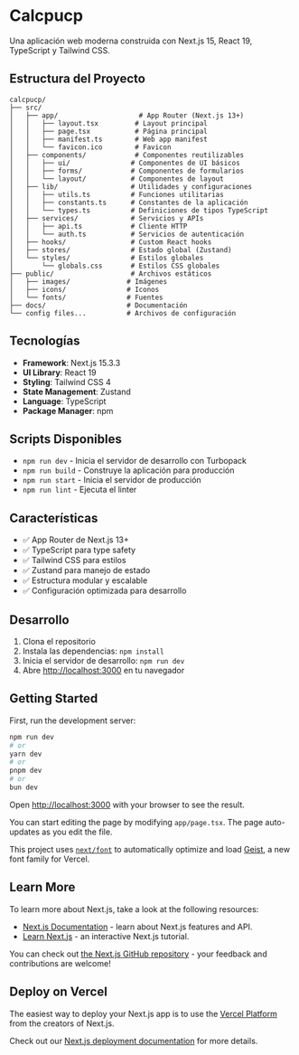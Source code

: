 # Calcpucp

Una aplicación web moderna construida con Next.js 15, React 19, TypeScript y Tailwind CSS.

## Estructura del Proyecto

```
calcpucp/
├── src/
│   ├── app/                    # App Router (Next.js 13+)
│   │   ├── layout.tsx         # Layout principal
│   │   ├── page.tsx           # Página principal
│   │   ├── manifest.ts        # Web app manifest
│   │   └── favicon.ico        # Favicon
│   ├── components/            # Componentes reutilizables
│   │   ├── ui/               # Componentes de UI básicos
│   │   ├── forms/            # Componentes de formularios
│   │   └── layout/           # Componentes de layout
│   ├── lib/                  # Utilidades y configuraciones
│   │   ├── utils.ts          # Funciones utilitarias
│   │   ├── constants.ts      # Constantes de la aplicación
│   │   └── types.ts          # Definiciones de tipos TypeScript
│   ├── services/             # Servicios y APIs
│   │   ├── api.ts            # Cliente HTTP
│   │   └── auth.ts           # Servicios de autenticación
│   ├── hooks/                # Custom React hooks
│   ├── stores/               # Estado global (Zustand)
│   └── styles/               # Estilos globales
│       └── globals.css       # Estilos CSS globales
├── public/                   # Archivos estáticos
│   ├── images/              # Imágenes
│   ├── icons/               # Iconos
│   └── fonts/               # Fuentes
├── docs/                    # Documentación
└── config files...          # Archivos de configuración
```

## Tecnologías

- **Framework**: Next.js 15.3.3
- **UI Library**: React 19
- **Styling**: Tailwind CSS 4
- **State Management**: Zustand
- **Language**: TypeScript
- **Package Manager**: npm

## Scripts Disponibles

- `npm run dev` - Inicia el servidor de desarrollo con Turbopack
- `npm run build` - Construye la aplicación para producción
- `npm run start` - Inicia el servidor de producción
- `npm run lint` - Ejecuta el linter

## Características

- ✅ App Router de Next.js 13+
- ✅ TypeScript para type safety
- ✅ Tailwind CSS para estilos
- ✅ Zustand para manejo de estado
- ✅ Estructura modular y escalable
- ✅ Configuración optimizada para desarrollo

## Desarrollo

1. Clona el repositorio
2. Instala las dependencias: `npm install`
3. Inicia el servidor de desarrollo: `npm run dev`
4. Abre [http://localhost:3000](http://localhost:3000) en tu navegador

## Getting Started

First, run the development server:

```bash
npm run dev
# or
yarn dev
# or
pnpm dev
# or
bun dev
```

Open [http://localhost:3000](http://localhost:3000) with your browser to see the result.

You can start editing the page by modifying `app/page.tsx`. The page auto-updates as you edit the file.

This project uses [`next/font`](https://nextjs.org/docs/app/building-your-application/optimizing/fonts) to automatically optimize and load [Geist](https://vercel.com/font), a new font family for Vercel.

## Learn More

To learn more about Next.js, take a look at the following resources:

- [Next.js Documentation](https://nextjs.org/docs) - learn about Next.js features and API.
- [Learn Next.js](https://nextjs.org/learn) - an interactive Next.js tutorial.

You can check out [the Next.js GitHub repository](https://github.com/vercel/next.js) - your feedback and contributions are welcome!

## Deploy on Vercel

The easiest way to deploy your Next.js app is to use the [Vercel Platform](https://vercel.com/new?utm_medium=default-template&filter=next.js&utm_source=create-next-app&utm_campaign=create-next-app-readme) from the creators of Next.js.

Check out our [Next.js deployment documentation](https://nextjs.org/docs/app/building-your-application/deploying) for more details.
